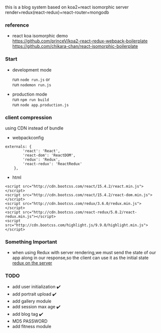 this is a blog system based on koa2+react isomorphic server render+redux(react-redux)+react-router+mongodb  

### reference
 * react koa isomorphic demo  
    https://github.com/princeV/koa2-react-redux-webpack-boilerplate  
    https://github.com/chikara-chan/react-isomorphic-boilerplate


### Start

 * development mode

    run `node run.js` or  
    run `nodemon run.js`

 * production mode  
    run `npm run build`  
    run `node app.production.js`

### client compression

using CDN instead of bundle

 * webpackconfig
```
externals: {
        'react': 'React',
        'react-dom': 'ReactDOM',
        'redux': 'Redux',
        'react-redux': 'ReactRedux'
    },
```

 * html
```
<script src="http://cdn.bootcss.com/react/15.4.2/react.min.js"></script>
<script src="http://cdn.bootcss.com/react/15.4.2/react-dom.min.js"></script>
<script src="http://cdn.bootcss.com/redux/3.6.0/redux.min.js"></script>
<script src="http://cdn.bootcss.com/react-redux/5.0.2/react-redux.min.js"></script>
<script src="http://cdn.bootcss.com/highlight.js/9.9.0/highlight.min.js"></script>
```

### Something Important  

 * when using Redux with server rendering,we must send the state of our
 app along in our response,so the client can use it as the initial state  
 [redux on the server](http://redux.js.org/docs/recipes/ServerRendering.html#redux-on-the-server)

### TODO

 * add user initialization  :heavy_check_mark:
 * add portrait upload  :heavy_check_mark:  
 * add gallery module  
 * add session max age :heavy_check_mark:  
 * add blog tag :heavy_check_mark:  
 * MD5 PASSWORD
 * add fitness module
